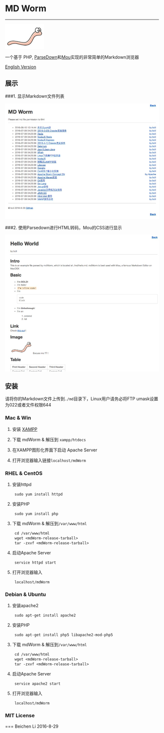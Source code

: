# MD Worm

---
![logo](res/img/logo.jpg)

一个基于 PHP, [ParseDown](http://parsedown.org)和[Mou](http://25.io/mou/)实现的非常简单的Markdown浏览器  

[English Version](README.md)

## 展示
###1. 显示Markdown文件列表

![logo](res/img/showcase_1.jpg)

###2. 使用Parsedown进行HTML转码，Mou的CSS进行显示

![logo](res/img/showcase_2.jpg)

## 安装
请将你的Markdown文件上传到`./md`目录下，Linux用户请务必将FTP umask设置为022或者文件权限644

### Mac & Win

1. 安装 [XAMPP](https://www.apachefriends.org/index.html)

2. 下载 mdWorm & 解压到 `xampp/htdocs`
3. 在XAMPP图形化界面下启动 Apache Server
4. 打开浏览器输入链接`localhost/mdWorm`


### RHEL & CentOS

1. 安装httpd

		sudo yum install httpd

2. 安装PHP

		sudo yum install php

3. 下载 mdWorm & 解压到`/var/www/html`

		cd /var/www/html
		wget <mdWorm-release-tarball>
		tar -zxvf <mdWorm-release-tarball>

4. 启动Apache Server

		service httpd start

5. 打开浏览器输入

		localhost/mdWorm

### Debian & Ubuntu
1. 安装apache2

		sudo apt-get install apache2

2. 安装PHP

		sudo apt-get install php5 libapache2-mod-php5

3. 下载 mdWorm & 解压到`/var/www/html`

		cd /var/www/html
		wget <mdWorm-release-tarball>
		tar -zxvf <mdWorm-release-tarball>

4. 启动Apache Server

		service apache2 start

5. 打开浏览器输入

		localhost/mdWorm


### MIT License

===
Beichen Li 2016-8-29	
